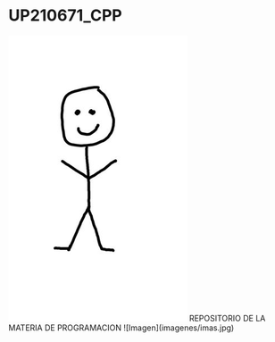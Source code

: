 # UP210671_CPP
<img src="imagenes/imas.jpg" aling="right">
REPOSITORIO DE LA MATERIA DE PROGRAMACION
![Imagen](imagenes/imas.jpg)

